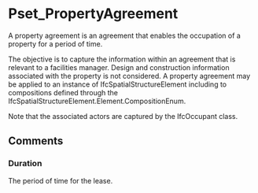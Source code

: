 # Pset_PropertyAgreement

A property agreement is an agreement that enables the occupation of a property for a period of time.
<!-- end of short definition -->

The objective is to capture the information within an agreement that is relevant to a facilities manager. Design and construction information associated with the property is not considered. A property agreement may be applied to an instance of IfcSpatialStructureElement including to compositions defined through the IfcSpatialStructureElement.Element.CompositionEnum.

Note that the associated actors are captured by the IfcOccupant class.


## Comments

### Duration

The period of time for the lease.

